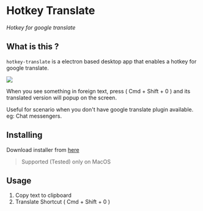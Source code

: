 # Hotkey Translate

_Hotkey for google translate_

## What is this ?

`hotkey-translate` is a electron based desktop app that enables a hotkey for google translate.

![](https://raw.githubusercontent.com/sudhirt4/hotkey-translate/master/doc/hotkey-translate.gif)

When you see something in foreign text, press ( Cmd + Shift + 0 ) and its translated version will popup on the screen.

Useful for scenario when you don't have google translate plugin available. eg: Chat messengers.

## Installing

Download installer from [here](https://github.com/sudhirt4/hotkey-translate/releases)

> Supported (Tested) only on MacOS

## Usage

1. Copy text to clipboard
2. Translate Shortcut ( Cmd + Shift + 0 )
